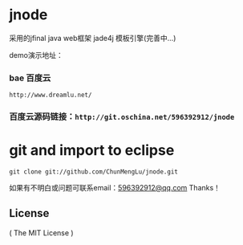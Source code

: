 # jnode
采用的jfinal java web框架 jade4j 模板引擎(完善中...)

demo演示地址：
### bae 百度云
```
http://www.dreamlu.net/
```
### 百度云源码链接：`http://git.oschina.net/596392912/jnode`

# git and import to eclipse
```
git clone git://github.com/ChunMengLu/jnode.git
```

如果有不明白或问题可联系email：596392912@qq.com Thanks！


## License

( The MIT License )
